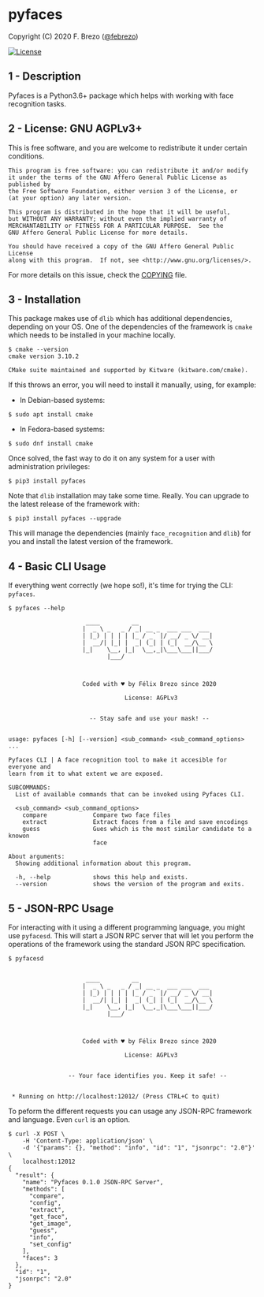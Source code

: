 pyfaces
========

Copyright (C) 2020  F. Brezo ([@febrezo](https://twitter.com/febrezo))

[![License](https://img.shields.io/badge/license-GNU%20Affero%20General%20Public%20License%20Version%203%20or%20Later-blue.svg)]()

1 - Description
---------------

Pyfaces is a Python3.6+ package which helps with working with face recognition tasks.

2 - License: GNU AGPLv3+
------------------------

This is free software, and you are welcome to redistribute it under certain conditions.

	This program is free software: you can redistribute it and/or modify
	it under the terms of the GNU Affero General Public License as published by
	the Free Software Foundation, either version 3 of the License, or
	(at your option) any later version.

	This program is distributed in the hope that it will be useful,
	but WITHOUT ANY WARRANTY; without even the implied warranty of
	MERCHANTABILITY or FITNESS FOR A PARTICULAR PURPOSE.  See the
	GNU Affero General Public License for more details.

	You should have received a copy of the GNU Affero General Public License
	along with this program.  If not, see <http://www.gnu.org/licenses/>.


For more details on this issue, check the [COPYING](COPYING) file.

3 - Installation
----------------

This package makes use of `dlib` which has additional dependencies, depending on your OS. One of the dependencies of the framework is `cmake` which needs to be installed in your machine locally. 

```
$ cmake --version
cmake version 3.10.2

CMake suite maintained and supported by Kitware (kitware.com/cmake).
```

If this throws an error, you will need to install it manually, using, for example:

- In Debian-based systems:

```
$ sudo apt install cmake
```

-  In Fedora-based systems:

```
$ sudo dnf install cmake
```

Once solved, the fast way to do it on any system for a user with administration privileges:

```
$ pip3 install pyfaces
```

Note that `dlib` installation may take some time. Really. You can upgrade to the latest release of the framework with:

```
$ pip3 install pyfaces --upgrade
```

This will manage the dependencies (mainly `face_recognition` and `dlib`) for you and install the latest version of the framework.

4 - Basic CLI Usage
-------------------

If everything went correctly (we hope so!), it's time for trying the CLI: `pyfaces`.

```
$ pyfaces --help

                      ____         __
                     |  _ \ _   _ / _| __ _  ___ ___  ___
                     | |_) | | | | |_ / _` |/ __/ _ \/ __|
                     |  __/| |_| |  _| (_| | (_|  __/\__ \
                     |_|    \__, |_|  \__,_|\___\___||___/
                            |___/



                     Coded with ♥ by Félix Brezo since 2020                    

                                 License: AGPLv3                                 


                       -- Stay safe and use your mask! --                       


usage: pyfaces [-h] [--version] <sub_command> <sub_command_options> ...

Pyfaces CLI | A face recognition tool to make it accesible for everyone and
learn from it to what extent we are exposed.

SUBCOMMANDS:
  List of available commands that can be invoked using Pyfaces CLI.

  <sub_command> <sub_command_options>
    compare             Compare two face files
    extract             Extract faces from a file and save encodings
    guess               Gues which is the most similar candidate to a knowon
                        face

About arguments:
  Showing additional information about this program.

  -h, --help            shows this help and exists.
  --version             shows the version of the program and exits.

```


5 - JSON-RPC Usage
------------------

For interacting with it using a different programming language, you might use `pyfacesd`.
This will start a JSON RPC server that will let you perform the operations of the framework using the standard JSON RPC specification.

```
$ pyfacesd


                      ____         __
                     |  _ \ _   _ / _| __ _  ___ ___  ___
                     | |_) | | | | |_ / _` |/ __/ _ \/ __|
                     |  __/| |_| |  _| (_| | (_|  __/\__ \
                     |_|    \__, |_|  \__,_|\___\___||___/
                            |___/



                     Coded with ♥ by Félix Brezo since 2020                    

                                 License: AGPLv3                                 


                 -- Your face identifies you. Keep it safe! --                  


 * Running on http://localhost:12012/ (Press CTRL+C to quit)

```

To peform the different requests you can usage any JSON-RPC framework and language.
Even `curl` is an option.

```
$ curl -X POST \
 	-H 'Content-Type: application/json' \
 	-d '{"params": {}, "method": "info", "id": "1", "jsonrpc": "2.0"}' \
 	localhost:12012
{
  "result": {
    "name": "Pyfaces 0.1.0 JSON-RPC Server",
    "methods": [
      "compare",
      "config",
      "extract",
      "get_face",
      "get_image",
      "guess",
      "info",
      "set_config"
    ],
    "faces": 3
  },
  "id": "1",
  "jsonrpc": "2.0"
}
```
